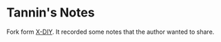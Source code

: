# Tannin's Notes

Fork form [X-DIY](https://github.com/zjuxlab/X-DIY). It recorded some notes that the author wanted to share.